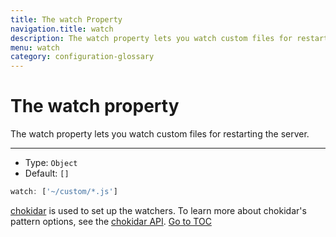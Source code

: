 ```yaml
---
title: The watch Property
navigation.title: watch
description: The watch property lets you watch custom files for restarting the server.
menu: watch
category: configuration-glossary
---
```

# The watch property

The watch property lets you watch custom files for restarting the server.

---

- Type: `Object`
- Default: `[]`

```js
watch: ['~/custom/*.js']
```

[chokidar](https://github.com/paulmillr/chokidar) is used to set up the watchers. To learn more about chokidar's pattern options, see the [chokidar API](https://github.com/paulmillr/chokidar#api).
<span style='float: footnote;'><a href="../../../../index.html#toc">Go to TOC</a></span>
